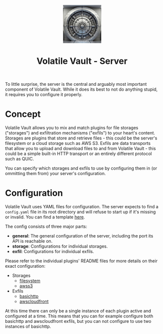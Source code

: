 <div align="center">
  <img width="125px" src="../client/public/logo192.png" />
  <h1>Volatile Vault - Server</h1>
  <br/>
</div>

To little surprise, the server is the central and arguably most important component of Volatile Vault. While it does its best to not do anything stupid, it requires you to configure it properly.

# Concept

Volatile Vault allows you to mix and match plugins for file storages ("storages") and exfiltration mechanisms ("exfils") to your heart's content. Storages are plugins that store and retrieve files - this could be the server's filesystem or a cloud storage such as AWS S3. Exfils are data transports that allow you to upload and download files to and from Volatile Vault - this could be a simple built-in HTTP transport or an entirely different protocol such as QUIC.

You can specify which storages and exfils to use by configuring them in (or ommitting them from) your server's configuration.

# Configuration

Volatile Vault uses YAML files for configuration. The server expects to find a `config.yaml` file in its root directory and will refuse to start up if it's missing or invalid. You can find a template [here](config.example.yaml).

The config consists of three major parts:

* **general**: The general configuration of the server, including the port its API is reachable on.
* **storage**: Configurations for individual storages.
* **exfil**: Configurations for individual exfils.

Please refer to the individual plugins' README files for more details on their exact configuration:
* Storages
  * [filesystem](src/extensions/storage/FileSystem/README.md)
  * [awss3](src/extensions/storage/AwsS3/README.md)
* Exfils
  * [basichttp](src/extensions/exfil/BasicHttp/README.md)
  * [awscloudfront](src/extensions/exfil/AwsCloudFront/README.md)

At this time there can only be a single instance of each plugin active and configured at a time. This means that you can for example configure both basichttp and awscloudfront exfils, but you can not configure to use two instances of basichttp.